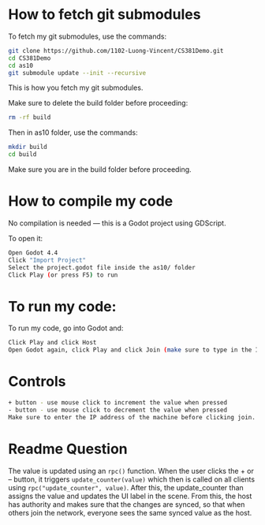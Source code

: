 # How to fetch git submodules
To fetch my git submodules, use the commands:
```bash
git clone https://github.com/1102-Luong-Vincent/CS381Demo.git
cd CS381Demo
cd as10
git submodule update --init --recursive
```
This is how you fetch my git submodules.

Make sure to delete the build folder before proceeding:
```bash
rm -rf build
```
Then in as10 folder, use the commands:
```bash
mkdir build
cd build
```
Make sure you are in the build folder before proceeding. 

# How to compile my code 
No compilation is needed — this is a Godot project using GDScript.

To open it:
```bash
Open Godot 4.4
Click "Import Project"
Select the project.godot file inside the as10/ folder
Click Play (or press F5) to run
```
# To run my code:
To run my code, go into Godot and:
```bash
Click Play and click Host
Open Godot again, click Play and click Join (make sure to type in the IP Address that you connecting to before clicking join.)
```

# Controls
```bash
+ button - use mouse click to increment the value when pressed
- button - use mouse click to decrement the value when pressed
Make sure to enter the IP address of the machine before clicking join.
```

# Readme Question
The value is updated using an `rpc()` function. When the user clicks the + or – button, it triggers `update_counter(value)` which then is called on all clients using `rpc("update_counter", value)`. After this, the update_counter than assigns the value and updates the UI label in the scene. From this, the host has authority and makes sure that the changes are synced, so that when others join the network, everyone sees the same synced value as the host.
